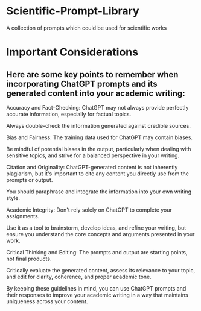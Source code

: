# Scientific-Prompt-Library
A collection of prompts which could be used for scientific works

# Important Considerations

## Here are some key points to remember when incorporating ChatGPT prompts and its generated content into your academic writing:

Accuracy and Fact-Checking: ChatGPT may not always provide perfectly accurate information, especially for factual topics.

Always double-check the information generated against credible sources. 

Bias and Fairness: The training data used for ChatGPT may contain biases.

Be mindful of potential biases in the output, particularly when dealing with sensitive topics, and strive for a balanced perspective in your writing.

Citation and Originality: ChatGPT-generated content is not inherently plagiarism, but it's important to cite any content you directly use from the prompts or output.

You should paraphrase and integrate the information into your own writing style. 

Academic Integrity: Don't rely solely on ChatGPT to complete your assignments.

Use it as a tool to brainstorm, develop ideas, and refine your writing, but ensure you understand the core concepts and arguments presented in your work.

Critical Thinking and Editing: The prompts and output are starting points, not final products. 

Critically evaluate the generated content, assess its relevance to your topic, and edit for clarity, coherence, and proper academic tone.

By keeping these guidelines in mind, you can use ChatGPT prompts and their responses to improve your academic writing in a way that maintains uniqueness across your content.
